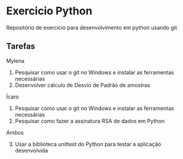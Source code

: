 # Exercicio Python
Repositório de exercicio para desenvolvimento em python usando git

## Tarefas

Mylena
1. Pesquisar como usar o git no Windows e instalar as ferramentas necessárias
2. Desenvolver cálculo de Desvio de Padrão de amostras 

Ícaro
1. Pesquisar como usar o git no Windows e instalar as ferramentas necessárias
2. Pesquisar como fazer a assinatura RSA de dados em Python


Ambos

3. Usar a biblioteca unittest do Python para testar a aplicação desenvolvida

